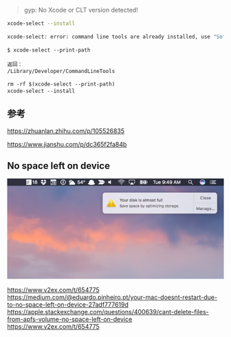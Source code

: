 > gyp: No Xcode or CLT version detected!

```bash
xcode-select --install
```

```bash
xcode-select: error: command line tools are already installed, use "Software Update" to install updates
```

```shell
$ xcode-select --print-path

返回：
/Library/Developer/CommandLineTools
```

```shell
rm -rf $(xcode-select --print-path)
xcode-select --install
```

## 参考

https://zhuanlan.zhihu.com/p/105526835

https://www.jianshu.com/p/dc365f2fa84b

## No space left on device

![Image for post](./images/Mac-FQA/1*qzt2IZDosWjat9fqwp71hg.png)

https://www.v2ex.com/t/654775
https://medium.com/@eduardo.pinheiro.pt/your-mac-doesnt-restart-due-to-no-space-left-on-device-27adf777619d
https://apple.stackexchange.com/questions/400639/cant-delete-files-from-apfs-volume-no-space-left-on-device
https://www.v2ex.com/t/654775

